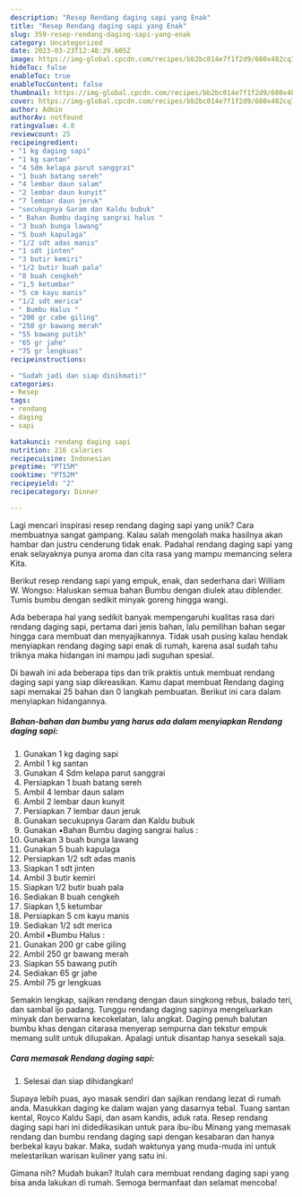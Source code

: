 ```yaml
---
description: "Resep Rendang daging sapi yang Enak"
title: "Resep Rendang daging sapi yang Enak"
slug: 359-resep-rendang-daging-sapi-yang-enak
category: Uncategorized
date: 2023-03-23T12:48:29.605Z
image: https://img-global.cpcdn.com/recipes/bb2bc014e7f1f2d9/680x482cq70/rendang-daging-sapi-foto-resep-utama.jpg
hideToc: false
enableToc: true
enableTocContent: false
thumbnail: https://img-global.cpcdn.com/recipes/bb2bc014e7f1f2d9/680x482cq70/rendang-daging-sapi-foto-resep-utama.jpg
cover: https://img-global.cpcdn.com/recipes/bb2bc014e7f1f2d9/680x482cq70/rendang-daging-sapi-foto-resep-utama.jpg
author: Admin
authorAv: notfound
ratingvalue: 4.8
reviewcount: 25
recipeingredient:
- "1 kg daging sapi"
- "1 kg santan"
- "4 Sdm kelapa parut sanggrai"
- "1 buah batang sereh"
- "4 lembar daun salam"
- "2 lembar daun kunyit"
- "7 lembar daun jeruk"
- "secukupnya Garam dan Kaldu bubuk"
- " Bahan Bumbu daging sangrai halus "
- "3 buah bunga lawang"
- "5 buah kapulaga"
- "1/2 sdt adas manis"
- "1 sdt jinten"
- "3 butir kemiri"
- "1/2 butir buah pala"
- "8 buah cengkeh"
- "1,5 ketumbar"
- "5 cm kayu manis"
- "1/2 sdt merica"
- " Bumbu Halus "
- "200 gr cabe giling"
- "250 gr bawang merah"
- "55 bawang putih"
- "65 gr jahe"
- "75 gr lengkuas"
recipeinstructions:

- "Sudah jadi dan siap dinikmati!"
categories:
- Resep
tags:
- rendang
- daging
- sapi

katakunci: rendang daging sapi 
nutrition: 216 calories
recipecuisine: Indonesian
preptime: "PT15M"
cooktime: "PT52M"
recipeyield: "2"
recipecategory: Dinner

---
```





Lagi mencari inspirasi resep rendang daging sapi yang unik? Cara membuatnya sangat gampang. Kalau salah mengolah maka hasilnya akan hambar dan justru cenderung tidak enak. Padahal rendang daging sapi yang enak selayaknya punya aroma dan cita rasa yang mampu memancing selera Kita.





Berikut resep rendang sapi yang empuk, enak, dan sederhana dari William W. Wongso: Haluskan semua bahan Bumbu dengan diulek atau diblender. Tumis bumbu dengan sedikit minyak goreng hingga wangi.

Ada beberapa hal yang sedikit banyak mempengaruhi kualitas rasa dari rendang daging sapi, pertama dari jenis bahan, lalu pemilihan bahan segar hingga cara membuat dan menyajikannya. Tidak usah pusing kalau hendak menyiapkan rendang daging sapi enak di rumah, karena asal sudah tahu triknya maka hidangan ini mampu jadi suguhan spesial.






Di bawah ini ada beberapa tips dan trik praktis untuk membuat rendang daging sapi yang siap dikreasikan. Kamu dapat membuat Rendang daging sapi memakai 25 bahan dan 0 langkah pembuatan. Berikut ini cara dalam menyiapkan hidangannya.

<!--inarticleads1-->

##### Bahan-bahan dan bumbu yang harus ada dalam menyiapkan Rendang daging sapi:

1. Gunakan 1 kg daging sapi
1. Ambil 1 kg santan
1. Gunakan 4 Sdm kelapa parut sanggrai
1. Persiapkan 1 buah batang sereh
1. Ambil 4 lembar daun salam
1. Ambil 2 lembar daun kunyit
1. Persiapkan 7 lembar daun jeruk
1. Gunakan secukupnya Garam dan Kaldu bubuk
1. Gunakan  ▪️Bahan Bumbu daging sangrai halus :
1. Gunakan 3 buah bunga lawang
1. Gunakan 5 buah kapulaga
1. Persiapkan 1/2 sdt adas manis
1. Siapkan 1 sdt jinten
1. Ambil 3 butir kemiri
1. Siapkan 1/2 butir buah pala
1. Sediakan 8 buah cengkeh
1. Siapkan 1,5 ketumbar
1. Persiapkan 5 cm kayu manis
1. Sediakan 1/2 sdt merica
1. Ambil  ▪️Bumbu Halus :
1. Gunakan 200 gr cabe giling
1. Ambil 250 gr bawang merah
1. Siapkan 55 bawang putih
1. Sediakan 65 gr jahe
1. Ambil 75 gr lengkuas


Semakin lengkap, sajikan rendang dengan daun singkong rebus, balado teri, dan sambal ijo padang. Tunggu rendang daging sapinya mengeluarkan minyak dan berwarna kecokelatan, lalu angkat. Daging penuh balutan bumbu khas dengan citarasa menyerap sempurna dan tekstur empuk memang sulit untuk dilupakan. Apalagi untuk disantap hanya sesekali saja. 

<!--inarticleads2-->

##### Cara memasak Rendang daging sapi:


1. Selesai dan siap dihidangkan!

Supaya lebih puas, ayo masak sendiri dan sajikan rendang lezat di rumah anda. Masukkan daging ke dalam wajan yang dasarnya tebal. Tuang santan kental, Royco Kaldu Sapi, dan asam kandis, aduk rata. Resep rendang daging sapi hari ini didedikasikan untuk para ibu-ibu Minang yang memasak rendang dan bumbu rendang daging sapi dengan kesabaran dan hanya berbekal kayu bakar. Maka, sudah waktunya yang muda-muda ini untuk melestarikan warisan kuliner yang satu ini. 

Gimana nih? Mudah bukan? Itulah cara membuat rendang daging sapi yang bisa anda lakukan di rumah. Semoga bermanfaat dan selamat mencoba!
